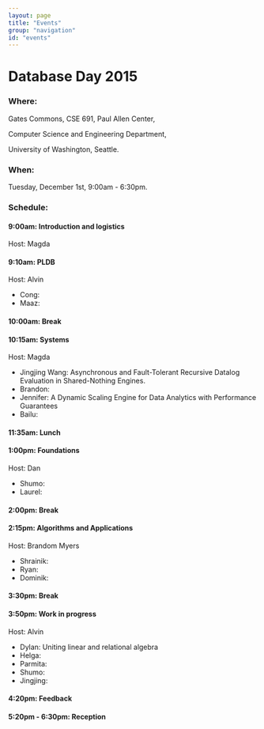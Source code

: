 ```yaml
---
layout: page
title: "Events"
group: "navigation"
id: "events"
---
```


# Database Day 2015

### **Where**: 

Gates Commons, CSE 691, Paul Allen Center,

Computer Science and Engineering Department,

University of Washington, Seattle.

### **When**: 

Tuesday, December 1st, 9:00am - 6:30pm.

### **Schedule**:

#### 9:00am: Introduction and logistics
Host: Magda

#### 9:10am: PLDB
Host: Alvin

- Cong:
- Maaz:

#### 10:00am: Break

#### 10:15am: Systems
Host: Magda

- Jingjing Wang: Asynchronous and Fault-Tolerant Recursive Datalog Evaluation in Shared-Nothing Engines.
- Brandon:
- Jennifer: A Dynamic Scaling Engine for Data Analytics with Performance Guarantees
- Bailu:

#### 11:35am: Lunch

#### 1:00pm: Foundations
Host: Dan

- Shumo:
- Laurel:

#### 2:00pm: Break

#### 2:15pm: Algorithms and Applications
Host: Brandom Myers

- Shrainik:
- Ryan:
- Dominik:

#### 3:30pm: Break

#### 3:50pm: Work in progress
Host: Alvin

- Dylan: Uniting linear and relational algebra 
- Helga:
- Parmita:
- Shumo:
- Jingjing:

#### 4:20pm: Feedback

#### 5:20pm - 6:30pm: Reception

